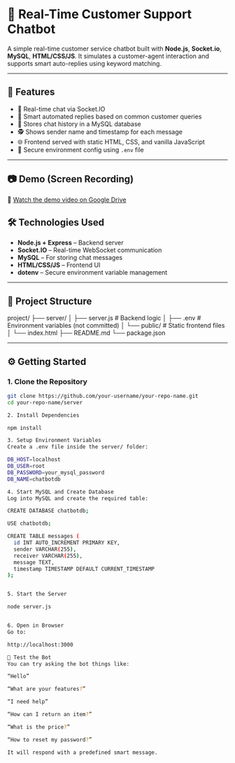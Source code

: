 # 💬 Real-Time Customer Support Chatbot

A simple real-time customer service chatbot built with **Node.js**, **Socket.io**, **MySQL**, **HTML/CSS/JS**. It simulates a customer-agent interaction and supports smart auto-replies using keyword matching.

---

## 🚀 Features

- 🔌 Real-time chat via Socket.IO
- 🧠 Smart automated replies based on common customer queries
- 💾 Stores chat history in a MySQL database
- 🕵️ Shows sender name and timestamp for each message
- 🌐 Frontend served with static HTML, CSS, and vanilla JavaScript
- 🔐 Secure environment config using `.env` file

---

## 📷 Demo (Screen Recording)

🎥 [Watch the demo video on Google Drive]([https://drive.google.com/file/d/YOUR_FILE_ID/view](https://drive.google.com/file/d/1ynkup5GKoZwajuihPK-M53oxKYKq3gn1/view?usp=sharing))

## 🛠 Technologies Used

- **Node.js + Express** – Backend server
- **Socket.IO** – Real-time WebSocket communication
- **MySQL** – For storing chat messages
- **HTML/CSS/JS** – Frontend UI
- **dotenv** – Secure environment variable management

---

## 📁 Project Structure

project/ ├── server/ │ ├── server.js # Backend logic │ ├── .env # Environment variables (not committed) │ └── public/ # Static frontend files │ └── index.html ├── README.md └── package.json



---

## ⚙️ Getting Started

### 1. Clone the Repository
```bash
git clone https://github.com/your-username/your-repo-name.git
cd your-repo-name/server

2. Install Dependencies

npm install

3. Setup Environment Variables
Create a .env file inside the server/ folder:

DB_HOST=localhost
DB_USER=root
DB_PASSWORD=your_mysql_password
DB_NAME=chatbotdb

4. Start MySQL and Create Database
Log into MySQL and create the required table:

CREATE DATABASE chatbotdb;

USE chatbotdb;

CREATE TABLE messages (
  id INT AUTO_INCREMENT PRIMARY KEY,
  sender VARCHAR(255),
  receiver VARCHAR(255),
  message TEXT,
  timestamp TIMESTAMP DEFAULT CURRENT_TIMESTAMP
);


5. Start the Server

node server.js


6. Open in Browser
Go to:

http://localhost:3000

🤖 Test the Bot
You can try asking the bot things like:

“Hello”

“What are your features?”

“I need help”

“How can I return an item?”

“What is the price?”

“How to reset my password?”

It will respond with a predefined smart message.
